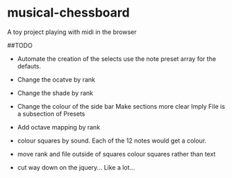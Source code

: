 musical-chessboard
==================

A toy project playing with midi in the browser

##TODO

- Automate the creation of the selects
    use the note preset array for the defauts.

- Change the ocatve by rank

- Change the shade by rank

- Change the colour of the side bar
    Make sections more clear
    Imply File is a subsection of Presets

- Add octave mapping by rank

- colour squares by sound. 
    Each of the 12 notes would get a colour.

- move rank and file outside of squares
    colour squares rather than text

- cut way down on the jquery... Like a lot...
